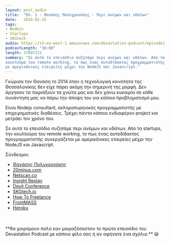 ```yaml
---
layout: post_audio
title:  "Επ. 1 - Θανάσης Πολυχρονάκης - Περι ανέμων και υδάτων"
date:   2016-02-25
tags:
- Nodejs
- Startups
- SKGtech
audio: https://s3-eu-west-1.amazonaws.com/devastation-podcast/episode1.mp3
podcastLength: "38:00"
length: 37097221
summary: "Σε αυτό το επεισόδιο συζητάμε περι ανέμων και υδάτων. Απο τα  startups, την
κουλτούρα του remote working, το πως ένας αυτοδίδακτος προγραμματιστής συνεργάζεται
με αμερικάνικες εταιρείες μέχρι την NodeJS και Javascript."
---
```


Γνώρισα τον Θανάση το 2014 όταν η τεχνολογική κοινότητα της Θεσσαλονίκης δεν
είχε πάρει ακόμη την σημερινή της μορφή. Δεν άργησαν τα ταιριάξουν τα χνώτα μας
και δεν χάνω ευκαιρία σε κάθε συνάντηση μας να πάρω την άποψη του για κάποιο
προβληματισμό μου.

Είναι Nodejs consultant, σκληροπυρηνικός προγραμματιστής με επιχειρηματικές
διαθέσεις. Τρέχει πάντα κάποιο ενδιαφέρον project και μετράει τον χρόνο του.

Σε αυτό το επεισόδιο συζητάμε περι ανέμων και υδάτων. Απο τα  startups, την
κουλτούρα του remote working, το πως ένας αυτοδίδακτος προγραμματιστής συνεργάζεται
με αμερικάνικες εταιρείες μέχρι την NodeJS και Javascript.

Σύνδεσμοι:

* <a href="http://thanpol.as" target="_blank">Θανάσης Πολυχρονάκης</a>
* <a href="http://20minus.com" target="_blank">20minus.com</a>
* <a href="https://netscan.co" target="_blank">Netscan.co</a>
* <a href="http://insightreplay.com" target="_blank">Insight Replay</a>
* <a href="http://devitconf.org" target="_blank">Devit Conference</a>
* <a href="http://skgtech.io" target="_blank">SKGtech.io</a>
* <a href="https://www.youtube.com/watch?v=vChly7JQiew" target="_blank">How To Freelance</a>
* <a href="http://frontmass.org" target="_blank">FrontMASS</a>
* <a href="http://heroku.com" target="_blank">Heroku</a>

<br/>
<br/>
**θα χαιρόμουν πολύ εαν μοιραζόσασταν το πρώτο επεισόδιο του Devastation Podcast με
κάποιο φίλο σας ή αν αφήνατε ένα σχόλιο.** 😃
